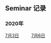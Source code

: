 ## Seminar 记录

### 2020年
[7月3日](2020/2020-07-03.html?_blank) &emsp; &emsp; [7月6日](2020/2020-07-06.html?_blank) &emsp; &emsp;

